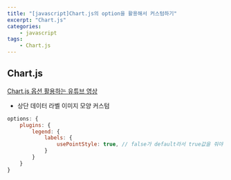 ```yaml
--- 
title: "[javascript]Chart.js의 option을 활용해서 커스텀하기" 
excerpt: "Chart.js"
categories: 
    - javascript
tags: 
    - Chart.js
--- 
```

## Chart.js

[Chart.js 옵션 활용하는 유튜브 영상](https://www.youtube.com/watch?v=aAzZDG_L-i4)

- 상단 데이터 라벨 이미지 모양 커스텀

```javascript
options: {
    plugins: {
        legend: {
            labels: {
                usePointStyle: true, // false가 default라서 true값을 줘야 모양 커스텀 가능
            }
        }
    }
}
```


